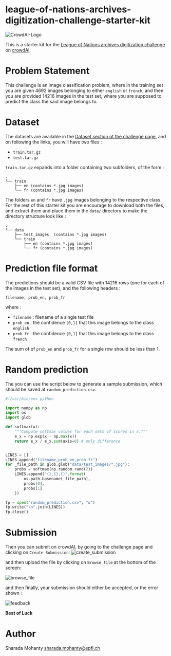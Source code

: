 # league-of-nations-archives-digitization-challenge-starter-kit
![CrowdAI-Logo](https://github.com/crowdAI/crowdai/raw/master/app/assets/images/misc/crowdai-logo-smile.svg?sanitize=true)

This is a starter kit for the [League of Nations archives digitization challenge](https://www.crowdai.org/challenges/league-of-nations-archives-digitization-challenge) on 
[crowdAI](https://www.crowdai.org).

# Problem Statement
This challenge is an image classification problem, where in the training set you are given 4692 images belonging to either `english` or `french`, and then you are provided 14216 images in the test set, where you are supposed to predict the class the said image belongs to.

# Dataset
The datasets are available in the [Dataset section of the challenge page](https://www.crowdai.org/challenges/league-of-nations-archives-digitization-challenge/dataset_files), and on following the links, you will have two files : 

* `train.tar.gz`
* `test.tar.gz`

`train.tar.gz` expands into a folder containing two subfolders, of the form : 

```
.
└── train
    ├── en (contains *.jpg images)
    └── fr (contains *.jpg images)
```
The folders `en` and `fr` have `.jpg` images belonging to the respective class.
For the rest of this starter kit you are encourage to download both the files, and extract them and place them in the `data/` directory to make the directory structure look like : 
```
.
└── data
    ├── test_images  (contains *.jpg images)
    └── train 
        ├── en (contains *.jpg images)
        └── fr (contains *.jpg images)
```

# Prediction file format
The predictions should be a valid CSV file with 14216 rows (one for each of the images in the test set), and the following headers :
```
filename, prob_en, prob_fr
```
where :    
* `filename` : filename of a single test file
* `prob_en` : the confidence `[0,1]` that this image belongs to the class `english`
* `prob_fr` : the confidence `[0,1]` that this image belongs to the class `french`

The sum of of `prob_en` and `prob_fr` for a single row should be less than 1.

# Random prediction
The you can use the script below to generate a sample submission, which should be saved at `random_prediction.csv`.
```python
#!/usr/bin/env python

import numpy as np
import os
import glob

def softmax(x):
    """Compute softmax values for each sets of scores in x."""
    e_x = np.exp(x - np.max(x))
    return e_x / e_x.sum(axis=0) # only difference


LINES = []
LINES.append("filename,prob_en,prob_fr")
for _file_path in glob.glob("data/test_images/*.jpg"):
    probs = softmax(np.random.rand(2))
    LINES.append("{},{},{}".format(
        os.path.basename(_file_path),
        probs[0],
        probs[1]
    ))

fp = open("random_prediction.csv", "w")
fp.write("\n".join(LINES))
fp.close()
```

# Submission

Then you can submit on crowdAI, by going to the challenge page and clicking on `Create Submission`: 
![create_submission](https://i.imgur.com/dqWSOcn.png)


and then upload the file by clicking on `Browse file` at the bottom of the screen:



![browse_file](https://i.imgur.com/QXQcLeS.png)


and then finally, your submission should either be accepted, or the error shown : 


![feedback](https://imgur.com/undefined)


**Best of Luck**

# Author
Sharada Mohanty <sharada.mohanty@epfl.ch>
